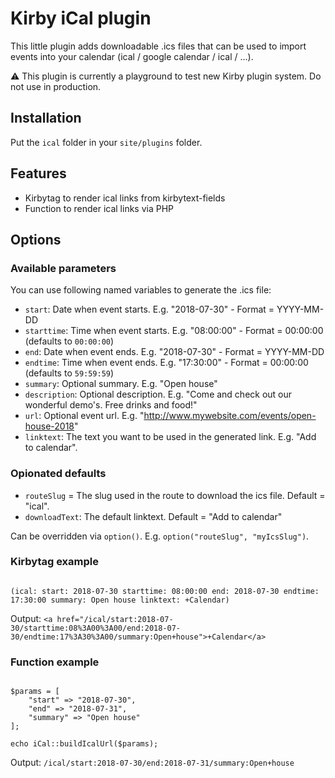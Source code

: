 # Kirby iCal plugin

This little plugin adds downloadable .ics files that can be used to import events into your calendar (ical / google calendar / ical / ...).

⚠️ This plugin is currently a playground to test new Kirby plugin system. Do not use in production.

## Installation

Put the `ical` folder in your `site/plugins` folder.

## Features

- Kirbytag to render ical links from kirbytext-fields
- Function to render ical links via PHP

## Options

### Available parameters

You can use following named variables to generate the .ics file:

- `start`: Date when event starts. E.g. "2018-07-30" - Format = YYYY-MM-DD
- `starttime`: Time when event starts. E.g. "08:00:00" - Format = 00:00:00 (defaults to `00:00:00`)
- `end`: Date when event ends. E.g. "2018-07-30" - Format = YYYY-MM-DD
- `endtime`: Time when event ends. E.g. "17:30:00" - Format = 00:00:00 (defaults to `59:59:59`)
- `summary`: Optional summary. E.g. "Open house"
- `description`: Optional description. E.g. "Come and check out our wonderful demo's. Free drinks and food!"
- `url`: Optional event url. E.g. "http://www.mywebsite.com/events/open-house-2018"
- `linktext`: The text you want to be used in the generated <a> link. E.g. "Add to calendar".

### Opionated defaults

- `routeSlug` = The slug used in the route to download the ics file. Default = "ical".
- `downloadText`: The default <a> linktext. Default = "Add to calendar"

Can be overridden via `option()`. E.g. `option("routeSlug", "myIcsSlug")`.

### Kirbytag example

```

(ical: start: 2018-07-30 starttime: 08:00:00 end: 2018-07-30 endtime: 17:30:00 summary: Open house linktext: +Calendar)

```

Output: `<a href="/ical/start:2018-07-30/starttime:08%3A00%3A00/end:2018-07-30/endtime:17%3A30%3A00/summary:Open+house">+Calendar</a>`

### Function example

```

$params = [
    "start" => "2018-07-30",
    "end" => "2018-07-31",
    "summary" => "Open house"
];

echo iCal::buildIcalUrl($params);

```

Output: `/ical/start:2018-07-30/end:2018-07-31/summary:Open+house`